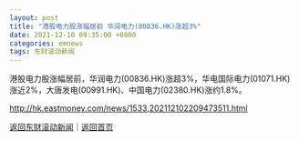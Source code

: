 ```yaml
---
layout: post
title: "港股电力股涨幅居前 华润电力(00836.HK)涨超3%"
date: 2021-12-10 09:35:00 +0800
categories: emnews
tags: 东财滚动新闻
---
```


港股电力股涨幅居前，华润电力(00836.HK)涨超3%，华电国际电力(01071.HK)涨近2%，大唐发电(00991.HK)、中国电力(02380.HK)涨约1.8%。

<http://hk.eastmoney.com/news/1533,202112102209473511.html>

[返回东财滚动新闻](//finews.withounder.com/emnews/)｜[返回首页](//finews.withounder.com/)